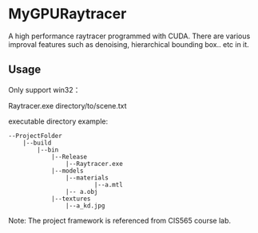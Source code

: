 # MyGPURaytracer
A high performance raytracer programmed with CUDA. There are various improval features such as denoising, hierarchical bounding box.. etc  in it.  

## Usage

Only support win32：

Raytracer.exe directory/to/scene.txt

executable directory example:

```
--ProjectFolder
	|--build
		|--bin
			|--Release
				|--Raytracer.exe
			|--models
				|--materials
						|--a.mtl
				|-- a.obj 
			|--textures
				|--a_kd.jpg
```

Note: The project framework is referenced from CIS565 course lab.

